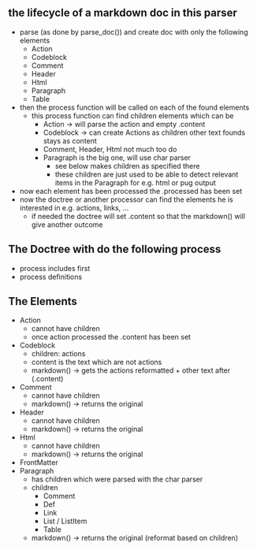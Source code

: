 


## the lifecycle of a markdown doc in this parser

- parse (as done by parse_doc()) and create doc with only the following elements
  - Action
  - Codeblock
  - Comment
  - Header
  - Html
  - Paragraph
  - Table
- then the process function will be called on each of the found elements
  - this process function can find children elements which can be
    - Action  -> will parse the action and empty .content
    - Codeblock -> can create Actions as children other text founds stays as content
    - Comment, Header, Html not much too do
    - Paragraph is the big one, will use char parser
      - see below makes children as specified there
      - these children are just used to be able to detect relevant items in the Paragraph for e.g. html or pug output
- now each element has been processed the .processed has been set
- now the doctree or another processor can find the elements he is interested in e.g. actions, links, ...
    - if needed the doctree will set .content so that the markdown() will give another outcome
  

## The Doctree with do the following process

- process includes first
- process definitions


## The Elements

- Action
  - cannot have children
  - once action processed the .content has been set
- Codeblock
  - children: actions
  - content is the text which are not actions
  - markdown() -> gets the actions reformatted + other text after (.content)
- Comment
  - cannot have children
  - markdown() -> returns the original
- Header
  - cannot have children
  - markdown() -> returns the original
- Html
  - cannot have children
  - markdown() -> returns the original
- FrontMatter
- Paragraph
  - has children which were parsed with the char parser
  - children
    - Comment
    - Def
    - Link
    - List / ListItem
    - Table
  - markdown() -> returns the original (reformat based on children)
